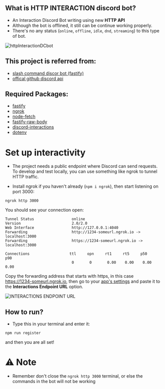 ## What is HTTP INTERACTION discord bot?
- An Interaction Discord Bot writing using new **HTTP API**
- Although the bot is offlined, it still can be continue working properly.
- There's no any status (`online`, `offline`, `idle`, `dnd`, `streaming`) to this type of bot.

<img class="httpImg" src="https://cdn.discordapp.com/attachments/958979886528221244/969958354409627718/unknown.png" alt="httpInteractionDCbot">

## This project is referred from:
- [slash command discor bot (fastify)](https://ianmitchell.dev/blog/creating-a-discord-http-slash-command-bot-with-fastify)
- [offical github discord api](https://github.com/discord/discord-example-app)

## Required Packages:
- [fastify](https://www.npmjs.com/package/fastify)
- [ngrok](https://www.npmjs.com/package/ngrok)
- [node-fetch](https://www.npmjs.com/package/node-fetch)
- [fastify-raw-body](https://www.npmjs.com/package/fastify-raw-body)
- [discord-interactions](https://www.npmjs.com/package/discord-interactions)
- [dotenv](https://www.npmjs.com/package/dotenv)


# Set up interactivity
- The project needs a public endpoint where Discord can send requests. To develop and test locally, you can use something like ngrok to tunnel HTTP traffic.

- Install ngrok if you haven't already (```npm i ngrok```), then start listening on port 3000:

```
ngrok http 3000
```
You should see your connection open:

```
Tunnel Status                 online
Version                       2.0/2.0
Web Interface                 http://127.0.0.1:4040
Forwarding                    http://1234-someurl.ngrok.io -> localhost:3000
Forwarding                    https://1234-someurl.ngrok.io -> localhost:3000

Connections                  ttl     opn     rt1     rt5     p50     p90
                              0       0       0.00    0.00    0.00    0.00
```
Copy the forwarding address that starts with https, in this case https://1234-someurl.ngrok.io, then go to your [app's settings](https://discord.com/developers/applications) and paste it to the **Interactions Endpoint URL** option.

<img class="httpImg" src="https://cdn.discordapp.com/attachments/958979886528221244/969957873004204073/unknown.png" alt="INTERACTIONS ENDPOINT URL">

## How to run?
- Type this in your terminal and enter it:
```
npm run register
```
and then you are all set!

# ⚠️ Note
- Remember don't close the `ngrok http 3000` terminal, or else the commands in the bot will not be working

